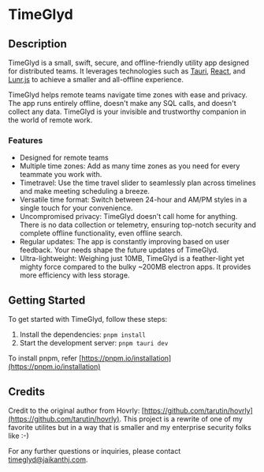 # TimeGlyd

## Description

TimeGlyd is a small, swift, secure, and offline-friendly utility app designed for distributed teams. It leverages technologies such as [Tauri](https://github.com/tauri-apps/tauri), [React](https://github.com/facebook/react), and [Lunr.js](https://github.com/olivernn/lunr.js) to achieve a smaller and all-offline experience. 

TimeGlyd helps remote teams navigate time zones with ease and privacy. The app runs entirely offline, doesn't make any SQL calls, and doesn't collect any data. TimeGlyd is your invisible and trustworthy companion in the world of remote work.

### Features

- Designed for remote teams
- Multiple time zones: Add as many time zones as you need for every teammate you work with.
- Timetravel: Use the time travel slider to seamlessly plan across timelines and make meeting scheduling a breeze.
- Versatile time format: Switch between 24-hour and AM/PM styles in a single touch for your convenience.
- Uncompromised privacy: TimeGlyd doesn't call home for anything. There is no data collection or telemetry, ensuring top-notch security and complete offline functionality, even offline search.
- Regular updates: The app is constantly improving based on user feedback. Your needs shape the future updates of TimeGlyd.
- Ultra-lightweight: Weighing just 10MB, TimeGlyd is a feather-light yet mighty force compared to the bulky ~200MB electron apps. It provides more efficiency with less storage.

## Getting Started

To get started with TimeGlyd, follow these steps:

1. Install the dependencies: `pnpm install`
2. Start the development server: `pnpm tauri dev`

To install pnpm, refer [https://pnpm.io/installation](https://pnpm.io/installation)

## Credits

Credit to the original author from Hovrly: [https://github.com/tarutin/hovrly](https://github.com/tarutin/hovrly). This project is a  rewrite of one of my favorite utilites but in a way that is smaller and my enterprise security folks like :-)  

For any further questions or inquiries, please contact timeglyd@jaikanthj.com.